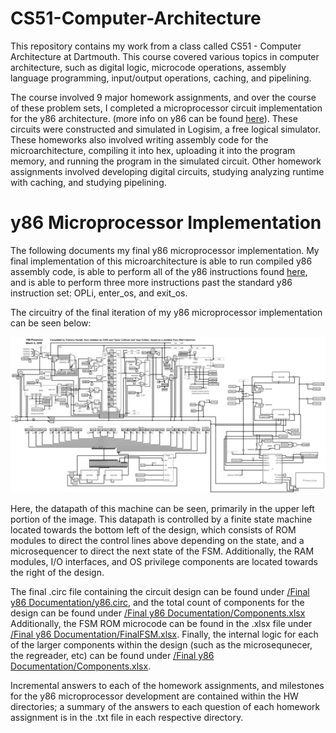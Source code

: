 # CS51-Computer-Architecture


This repository contains my work from a class called CS51 - Computer Architecture at Dartmouth. This course covered various topics in computer architecture, such as digital logic, microcode operations, assembly language programming, input/output operations, caching, and pipelining.

The course involved 9 major homework assignments, and over the course of these problem sets, I completed a microprocessor circuit implementation for the y86 architecture. (more info on y86 can be found [here](https://y86tutoring.wordpress.com/y86-ia/)). These circuits were constructed and simulated in Logisim, a free logical simulator. These homeworks also involved writing assembly code for the microarchitecture, compiling it into hex, uploading it into the program memory, and running the program in the simulated circuit.
Other homework assignments involved developing digital circuits, studying analyzing runtime with caching, and studying pipelining.

# y86 Microprocessor Implementation

The following documents my final y86 microprocessor implementation. My final implementation of this microarchitecture is able to run compiled y86 assembly code, is able to perform all of the y86 instructions found [here](https://y86tutoring.files.wordpress.com/2012/10/y86-instructions-linked1.png), and is able to perform three more instructions past the standard y86 instruction set: OPLi, enter_os, and exit_os.

The circuitry of the final iteration of my y86 microprocessor implementation can be seen below:

![](Final%20y86%20Documentation/dpath.png)

Here, the datapath of this machine can be seen, primarily in the upper left portion of the image. This datapath is controlled by a finite state machine located towards the bottom left of the design, which consists of ROM modules to direct the control lines above depending on the state, and a microsequencer to direct the next state of the FSM. Additionally, the RAM modules, I/O interfaces, and OS privilege components are located towards the right of the design.


The final .circ file containing the circuit design can be found under [/Final y86 Documentation/y86.circ](Final%20y86%20Documentation/y86.circ), and the total count of components for the design can be found under [/Final y86 Documentation/Components.xlsx](Final%20y86%20Documentation/Components.xlsx) Additionally, the FSM ROM microcode can be found in the .xlsx file under [/Final y86 Documentation/FinalFSM.xlsx](Final%20y86%20Documentation/FinalFSM.xlsx). Finally, the internal logic for each of the larger components within the design (such as the microsequnecer, the regreader, etc) can be found under [/Final y86 Documentation/Components.xlsx](Final%20y86%20Documentation).

Incremental answers to each of the homework assignments, and milestones for the y86 microprocessor development are contained within the HW directories; a summary of the answers to each question of each homework assignment is in the .txt file in each respective directory.
